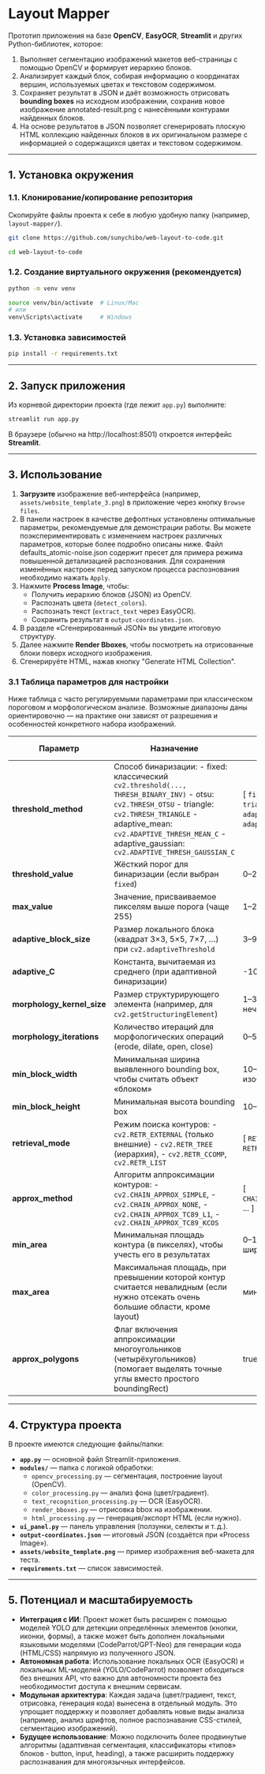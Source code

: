 # Layout Mapper

Прототип приложения на базе **OpenCV**, **EasyOCR**, **Streamlit** и других Python-библиотек, которое:
1. Выполняет сегментацию изображений макетов веб-страницы с помощью OpenCV и формирует иерархию блоков.
2. Анализирует каждый блок, собирая информацию о координатах вершин, используемых цветах и текстовом содержимом.
3. Сохраняет результат в JSON и даёт возможность отрисовать **bounding boxes** на исходном изображении, сохранив новое изображение annotated-result.png с нанесёнными контурами найденных блоков.
4. На основе результатов в JSON позволяет сгенерировать плоскую HTML коллекцию найденных блоков в их оригинальном размере с информацией о содержащихся цветах и текстовом содержимом.

---

## 1. Установка окружения

### 1.1. Клонирование/копирование репозитория

Скопируйте файлы проекта к себе в любую удобную папку (например, `layout-mapper/`).

```bash
git clone https://github.com/sunychibo/web-layout-to-code.git
```
```bash
cd web-layout-to-code
```

### 1.2. Создание виртуального окружения (рекомендуется)

```bash
python -m venv venv
```
```bash
source venv/bin/activate  # Linux/Mac
# или
venv\Scripts\activate     # Windows
```

### 1.3. Установка зависимостей

```bash
pip install -r requirements.txt
```

---

## 2. Запуск приложения

Из корневой директории проекта (где лежит `app.py`) выполните:

```bash
streamlit run app.py
```

В браузере (обычно на http://localhost:8501) откроется интерфейс **Streamlit**.

---

## 3. Использование

1. **Загрузите** изображение веб-интерфейса (например, `assets/website_template_3.png`) в приложение через кнопку `Browse files`.  
2. В панели настроек в качестве дефолтных установлены оптимальные параметры, рекомендуемые для демонстрации работы. Вы можете поэкспериментировать с изменением настроек различных параметров, которые более подробно описаны ниже. Файл defaults_atomic-noise.json содержит пресет для примера режима повышенной детализацией распознования. Для сохранения изменённых настроек перед запуском процесса распознования необходимо нажать `Apply`.
3. Нажмите **Process Image**, чтобы:
   - Получить иерархию блоков (JSON) из OpenCV.  
   - Распознать цвета (`detect_colors`).  
   - Распознать текст (`extract_text` через EasyOCR).  
   - Сохранить результат в `output-coordinates.json`.  
4. В разделе «Сгенерированный JSON» вы увидите итоговую структуру.  
5. Далее нажмите **Render Bboxes**, чтобы посмотреть на отрисованные блоки поверх исходного изображения.
6. Сгенерируёте HTML, нажав кнопку "Generate HTML Collection".

### 3.1 Таблица параметров для настройки

Ниже таблица с часто регулируемыми параметрами при классическом пороговом и морфологическом анализе. Возможные диапазоны даны ориентировочно — на практике они зависят от разрешения и особенностей конкретного набора изображений.

| **Параметр**                | **Назначение**                                                                                                                                                       | **Возможный диапазон**           | **Текущее (наивное) значение** |
|-----------------------------|----------------------------------------------------------------------------------------------------------------------------------------------------------------------|----------------------------------|--------------------------------|
| **threshold_method**        | Способ бинаризации: - fixed: классический `cv2.threshold(..., THRESH_BINARY_INV)` - otsu: `cv2.THRESH_OTSU` - triangle: `cv2.THRESH_TRIANGLE` - adaptive_mean: `cv2.ADAPTIVE_THRESH_MEAN_C` - adaptive_gaussian: `cv2.ADAPTIVE_THRESH_GAUSSIAN_C`                                                    | [ `fixed`, `otsu`, `triangle`, `adaptive_mean`, `adaptive_gaussian`]  | `fixed`                        |
| **threshold_value**         | Жёсткий порог для бинаризации (если выбран `fixed`)                                                                                                                  | 0–255                            | 127                            |
| **max_value**               | Значение, присваиваемое пикселям выше порога (чаще 255)                                                                                                             | 1–255                            | 255                            |
| **adaptive_block_size**     | Размер локального блока (квадрат 3×3, 5×5, 7×7, …) при `cv2.adaptiveThreshold`                                                                                       | 3–99 (шаг 2)                     | 11                             |
| **adaptive_C**              | Константа, вычитаемая из среднего (при адаптивной бинаризации)                                                                                                       | -10…10                           | 2                              |
| **morphology_kernel_size**  | Размер структурирующего элемента (например, для `cv2.getStructuringElement`)                                                                                        | 1–31 (обычно нечётные)           | 3                              |
| **morphology_iterations**   | Количество итераций для морфологических операций (erode, dilate, open, close)                                                                                       | 0–5                              | 1                              |
| **min_block_width**         | Минимальная ширина выявленного bounding box, чтобы считать объект «блоком»                                                                                          | 10–200 (зависит от изображения)  | 20                             |
| **min_block_height**        | Минимальная высота bounding box                                                                                                                                     | 10–200                           | 20                             |
| **retrieval_mode**          | Режим поиска контуров: - `cv2.RETR_EXTERNAL` (только внешние) - `cv2.RETR_TREE` (иерархия), - `cv2.RETR_CCOMP`, `cv2.RETR_LIST`                                 | [ `RETR_EXTERNAL`, `RETR_TREE`, ... ] | `RETR_EXTERNAL`               |
| **approx_method**           | Алгоритм аппроксимации контуров: - `cv2.CHAIN_APPROX_SIMPLE`, - `cv2.CHAIN_APPROX_NONE`, - `cv2.CHAIN_APPROX_TC89_L1`, - `cv2.CHAIN_APPROX_TC89_KCOS`        | [ `CHAIN_APPROX_SIMPLE`, ... ]   | `CHAIN_APPROX_SIMPLE`         |
| **min_area**                | Минимальная площадь контура (в пикселях), чтобы учесть его в результатах                                                                                           | 0–10000 (или шире)               | 0 (не используется)           |
| **max_area**                | Максимальная площадь, при превышении которой контур считается невалидным (если нужно отсекать очень большие области, кроме layout)                                  | мин. `min_area` – ∞              | ∞ (не используется)           |
| **approx_polygons**         | Флаг включения аппроксимации многоугольников (четырёхугольников) (помогает выделять точные углы вместо простого boundingRect)                                      | true/false                       | false                          |

---

## 4. Структура проекта

В проекте имеются следующие файлы/папки:

- **`app.py`** — основной файл Streamlit-приложения.
- **`modules/`** — папка с логикой обработки:
  - `opencv_processing.py` — сегментация, построение layout (OpenCV).
  - `color_processing.py` — анализ фона (цвет/градиент).
  - `text_recognition_processing.py` — OCR (EasyOCR).
  - `render_bboxes.py` — отрисовка bbox на изображении.
  - `html_processing.py` — генерация/экспорт HTML (если нужно).
- **`ui_panel.py`** — панель управления (ползунки, селекты и т. д.).
- **`output-coordinates.json`** — итоговый JSON (создаётся при «Process Image»).
- **`assets/website_template.png`** — пример изображения веб-макета для теста.
- **`requirements.txt`** — список зависимостей.

---

## 5. Потенциал и масштабируемость

- **Интеграция с ИИ**: Проект может быть расширен с помощью моделей YOLO для детекции определённых элементов (кнопки, иконки, формы), а также может быть дополнен локальными языковыми моделями (CodeParrot/GPT-Neo) для генерации кода (HTML/CSS) напрямую из полученного JSON.  
- **Автономная работа**: Использование локальных OCR (EasyOCR) и локальных ML-моделей (YOLO/CodeParrot) позволяет обходиться без внешних API, что важно для автономности проекта без необходимостит доступа к внешним сервисам.  
- **Модульная архитектура**: Каждая задача (цвет/градиент, текст, отрисовка, генерация кода) вынесена в отдельный модуль. Это упрощает поддержку и позволяет добавлять новые виды анализа (например, анализ шрифтов, полное распознавание CSS-стилей, сегментацию изображений).  
- **Будущее использование**: Можно подключить более продвинутые алгоритмы (адаптивная сегментация, классификаторы «типов» блоков - button, input, heading), а также расширить поддержку распознавания для многоязычных интерфейсов.
